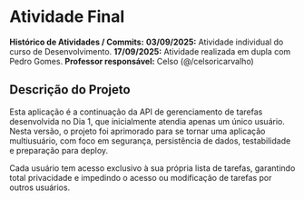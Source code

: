 # Atividade Final

**Histórico de Atividades / Commits:**
**03/09/2025:** Atividade individual do curso de Desenvolvimento.
**17/09/2025:** Atividade realizada em dupla com Pedro Gomes.
**Professor responsável:** Celso (@/celsoricarvalho)

## Descrição do Projeto

Esta aplicação é a continuação da API de gerenciamento de tarefas desenvolvida no Dia 1, que inicialmente atendia apenas um único usuário. Nesta versão, o projeto foi aprimorado para se tornar uma aplicação multiusuário, com foco em segurança, persistência de dados, testabilidade e preparação para deploy.

Cada usuário tem acesso exclusivo à sua própria lista de tarefas, garantindo total privacidade e impedindo o acesso ou modificação de tarefas por outros usuários.

